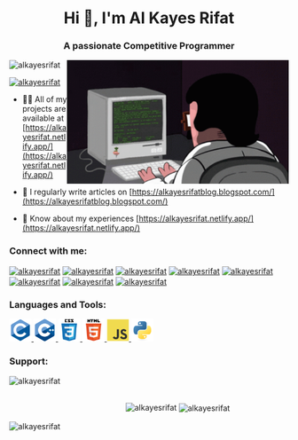 
<h1 align="center">Hi 👋, I'm Al Kayes Rifat</h1>
<h3 align="center">A passionate Competitive Programmer</h3>
<img align="right" alt="Coding" width="400" src="https://github.com/alkayesrifat/alkayesrifat/blob/main/tenor.gif">

<p align="left"> <img src="https://komarev.com/ghpvc/?username=alkayesrifat&label=Profile%20views&color=0e75b6&style=flat" alt="alkayesrifat" /> </p>

<p align="left"> <a href="https://twitter.com/alkayesrifat" target="blank"><img src="https://img.shields.io/twitter/follow/alkayesrifat?logo=twitter&style=for-the-badge" alt="alkayesrifat" /></a> </p>

- 👨‍💻 All of my projects are available at [https://alkayesrifat.netlify.app/](https://alkayesrifat.netlify.app/)

- 📝 I regularly write articles on [https://alkayesrifatblog.blogspot.com/](https://alkayesrifatblog.blogspot.com/)

- 📄 Know about my experiences [https://alkayesrifat.netlify.app/](https://alkayesrifat.netlify.app/)

<h3 align="left">Connect with me:</h3>
<p align="left">
<a href="https://twitter.com/alkayesrifat" target="blank"><img align="center" src="https://raw.githubusercontent.com/rahuldkjain/github-profile-readme-generator/master/src/images/icons/Social/twitter.svg" alt="alkayesrifat" height="30" width="40" /></a>
<a href="https://linkedin.com/in/alkayesrifat" target="blank"><img align="center" src="https://raw.githubusercontent.com/rahuldkjain/github-profile-readme-generator/master/src/images/icons/Social/linked-in-alt.svg" alt="alkayesrifat" height="30" width="40" /></a>
<a href="https://fb.com/alkayesrifat" target="blank"><img align="center" src="https://raw.githubusercontent.com/rahuldkjain/github-profile-readme-generator/master/src/images/icons/Social/facebook.svg" alt="alkayesrifat" height="30" width="40" /></a>
<a href="https://instagram.com/alkayesrifat" target="blank"><img align="center" src="https://raw.githubusercontent.com/rahuldkjain/github-profile-readme-generator/master/src/images/icons/Social/instagram.svg" alt="alkayesrifat" height="30" width="40" /></a>
<a href="https://www.youtube.com/@alkayesrifat" target="blank"><img align="center" src="https://raw.githubusercontent.com/rahuldkjain/github-profile-readme-generator/master/src/images/icons/Social/youtube.svg" alt="alkayesrifat" height="30" width="40" /></a>
<a href="https://www.hackerrank.com/alkayesrifat" target="blank"><img align="center" src="https://raw.githubusercontent.com/rahuldkjain/github-profile-readme-generator/master/src/images/icons/Social/hackerrank.svg" alt="alkayesrifat" height="30" width="40" /></a>
<a href="https://codeforces.com/profile/alkayesrifat" target="blank"><img align="center" src="https://raw.githubusercontent.com/rahuldkjain/github-profile-readme-generator/master/src/images/icons/Social/codeforces.svg" alt="alkayesrifat" height="30" width="40" /></a>
<a href="https://www.leetcode.com/alkayesrifat" target="blank"><img align="center" src="https://raw.githubusercontent.com/rahuldkjain/github-profile-readme-generator/master/src/images/icons/Social/leet-code.svg" alt="alkayesrifat" height="30" width="40" /></a>
</p>

<h3 align="left">Languages and Tools:</h3>
<p align="left"> <a href="https://www.cprogramming.com/" target="_blank" rel="noreferrer"> <img src="https://raw.githubusercontent.com/devicons/devicon/master/icons/c/c-original.svg" alt="c" width="40" height="40"/> </a> <a href="https://www.w3schools.com/cpp/" target="_blank" rel="noreferrer"> <img src="https://raw.githubusercontent.com/devicons/devicon/master/icons/cplusplus/cplusplus-original.svg" alt="cplusplus" width="40" height="40"/> </a> <a href="https://www.w3schools.com/css/" target="_blank" rel="noreferrer"> <img src="https://raw.githubusercontent.com/devicons/devicon/master/icons/css3/css3-original-wordmark.svg" alt="css3" width="40" height="40"/> </a> <a href="https://www.w3.org/html/" target="_blank" rel="noreferrer"> <img src="https://raw.githubusercontent.com/devicons/devicon/master/icons/html5/html5-original-wordmark.svg" alt="html5" width="40" height="40"/> </a> <a href="https://developer.mozilla.org/en-US/docs/Web/JavaScript" target="_blank" rel="noreferrer"> <img src="https://raw.githubusercontent.com/devicons/devicon/master/icons/javascript/javascript-original.svg" alt="javascript" width="40" height="40"/> </a> <a href="https://www.python.org" target="_blank" rel="noreferrer"> <img src="https://raw.githubusercontent.com/devicons/devicon/master/icons/python/python-original.svg" alt="python" width="40" height="40"/> </a> </p>

<h3 align="left">Support:</h3>
<p><a href="https://www.buymeacoffee.com/alkayesrifat"> <img align="left" src="https://cdn.buymeacoffee.com/buttons/v2/default-yellow.png" height="50" width="210" alt="alkayesrifat" /></a></p><br><br>

<p><img align="left" src="https://github-readme-stats.vercel.app/api/top-langs?username=alkayesrifat&show_icons=true&locale=en&layout=compact" alt="alkayesrifat" /></p>

<p>&nbsp;<img align="center" src="https://github-readme-stats.vercel.app/api?username=alkayesrifat&show_icons=true&locale=en" alt="alkayesrifat" /></p>

<p><img align="center" src="https://github-readme-streak-stats.herokuapp.com/?user=alkayesrifat&" alt="alkayesrifat" /></p>
